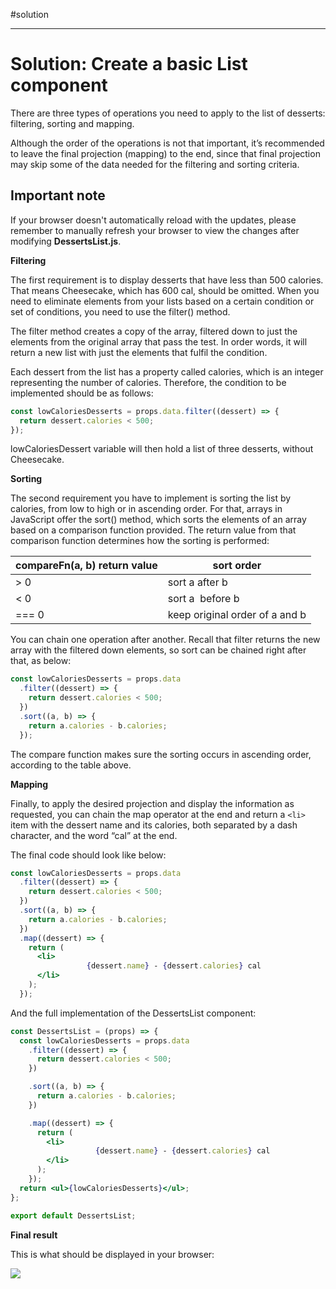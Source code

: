 #solution

---

# Solution: Create a basic List component

There are three types of operations you need to apply to the list of desserts: filtering, sorting and mapping.

Although the order of the operations is not that important, it’s recommended to leave the final projection (mapping) to
the end, since that final projection may skip some of the data needed for the filtering and sorting criteria.

## Important note

If your browser doesn't automatically reload with the updates, please remember to manually refresh your browser to view
the changes after modifying **DessertsList.js**.

**Filtering**

The first requirement is to display desserts that have less than 500 calories. That means Cheesecake, which has 600 cal,
should be omitted. When you need to eliminate elements from your lists based on a certain condition or set of
conditions, you need to use the filter() method.

The filter method creates a copy of the array, filtered down to just the elements from the original array that pass the
test. In order words, it will return a new list with just the elements that fulfil the condition.

Each dessert from the list has a property called calories, which is an integer representing the number of calories.
Therefore, the condition to be implemented should be as follows:

```jsx
const lowCaloriesDesserts = props.data.filter((dessert) => {
  return dessert.calories < 500;
});
```

lowCaloriesDessert variable will then hold a list of three desserts, without Cheesecake.

**Sorting**

The second requirement you have to implement is sorting the list by calories, from low to high or in ascending order.
For that, arrays in JavaScript offer the sort() method, which sorts the elements of an array based on a comparison
function provided. The return value from that comparison function determines how the sorting is performed:

| compareFn(a, b) return value | **sort order**                 |
| ---------------------------- | ------------------------------ |
| > 0                          | sort a after b                 |
| < 0                          | sort a  before b               |
| === 0                        | keep original order of a and b |

You can chain one operation after another. Recall that filter returns the new array with the filtered down elements, so
sort can be chained right after that, as below:

```jsx
const lowCaloriesDesserts = props.data
  .filter((dessert) => {
    return dessert.calories < 500;
  })
  .sort((a, b) => {
    return a.calories - b.calories;
  });
```

The compare function makes sure the sorting occurs in ascending order, according to the table above.

**Mapping**

Finally, to apply the desired projection and display the information as requested, you can chain the map operator at the
end and return a `<li>` item with the dessert name and its calories, both separated by a dash character, and the word
“cal” at the end.

The final code should look like below:

```jsx
const lowCaloriesDesserts = props.data
  .filter((dessert) => {
    return dessert.calories < 500;
  })
  .sort((a, b) => {
    return a.calories - b.calories;
  })
  .map((dessert) => {
    return (
      <li>
                 {dessert.name} - {dessert.calories} cal       
      </li>
    );
  });
```

And the full implementation of the DessertsList component:

```jsx
const DessertsList = (props) => {
  const lowCaloriesDesserts = props.data
    .filter((dessert) => {
      return dessert.calories < 500;
    })

    .sort((a, b) => {
      return a.calories - b.calories;
    })

    .map((dessert) => {
      return (
        <li>
                   {dessert.name} - {dessert.calories} cal         
        </li>
      );
    });
  return <ul>{lowCaloriesDesserts}</ul>;
};

export default DessertsList;
```

**Final result**

This is what should be displayed in your browser:

![](https://d3c33hcgiwev3.cloudfront.net/imageAssetProxy.v1/IVHuNl-yQYaglnv_Mt8xkA_2c041be4c66f45cfb4004f1374c153e1_image1.png?expiry=1696723200000&hmac=k0YSPu8At07OdQXLWt14bQ4_TnSFu6e9JHy-1e2HJig)
